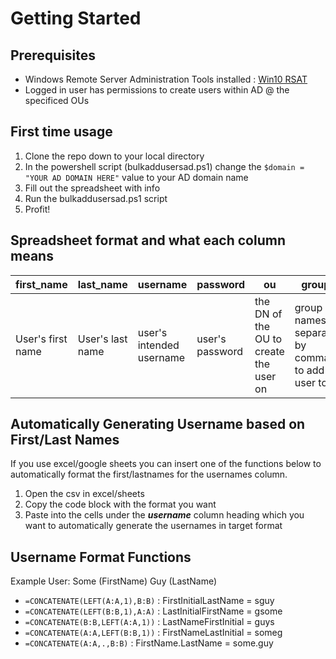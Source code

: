 # Getting Started

## Prerequisites
* Windows Remote Server Administration Tools installed : [Win10 RSAT](https://www.microsoft.com/en-us/download/details.aspx?id=45520)
* Logged in user has permissions to create users within AD @ the specificed OUs

## First time usage
1. Clone the repo down to your local directory
2. In the powershell script (bulkaddusersad.ps1) change the `$domain = "YOUR AD DOMAIN HERE"` value to your AD domain name
3. Fill out the spreadsheet with info
4. Run the bulkaddusersad.ps1 script
5. Profit!

## Spreadsheet format and what each column means
| first_name | last_name | username | password | ou | groups |
| ------ | ------ | ------ | ------ | ------ | ------ |
| User's first name | User's last name | user's intended username | user's password | the DN of the OU to create the user on | group names separated by commas, to add the user to |



## Automatically Generating Username based on First/Last Names

If you use excel/google sheets you can insert one of the functions below to automatically format the first/lastnames for the usernames column.

1. Open the csv in excel/sheets 
2. Copy the code block with the format you want 
3. Paste into the cells under the ***username*** column heading which you want to automatically generate the usernames in target format


## Username Format Functions
Example User: Some (FirstName) Guy (LastName)
* `=CONCATENATE(LEFT(A:A,1),B:B)` : FirstInitialLastName = sguy
* `=CONCATENATE(LEFT(B:B,1),A:A)` : LastInitialFirstName = gsome
* `=CONCATENATE(B:B,LEFT(A:A,1))` : LastNameFirstInitial = guys
* `=CONCATENATE(A:A,LEFT(B:B,1))` : FirstNameLastInitial = someg
* `=CONCATENATE(A:A,.,B:B)` : FirstName.LastName = some.guy
